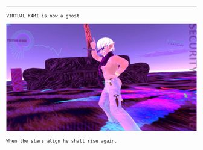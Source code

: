 

----------------------------------------






`VIRTUAL K4MI is now a ghost`








![image](https://raw.githubusercontent.com/VIRTUAL-K4MI-CLUB/Master/gh-pages/274068227_704191123909429_5075561750844527944_n.jpg)























































`When the stars align he shall rise again.`
